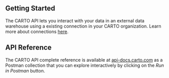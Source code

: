 ## Getting Started

The CARTO API lets you interact with your data in an external data warehouse using a existing connection in your CARTO organization. Learn more about connections [here](https://docs.carto.com/carto3-workspace/connections/introduction/). 


## API Reference
The CARTO API complete reference is available at [api-docs.carto.com](https://api-docs.carto.com) as a Postman collection that you can explore interactively by clicking on the _Run in Postman_ button.

<!-- #### Using the Postman collection

In order to obtain the access token required to run the collection, you need to follow these steps:
- Create a Machine to Machine application in your CARTO account.
- Go to [api-docs.carto.com](https://api-docs.carto.com) and click on _Run in Postman_
- Import the Collection in one of your Postman Workspaces
- Configure your Environment: 
  - Click on Environments
  - Select _Documentation_
  - Set the variables `apiBaseURL`, `clientId`, and `clientSecret` with the values that you will find in the Developers section of your CARTO account.
- You are all set! Select a folder in the collection and run the example requests. -->

<!-- 

### Authorization
CARTO API uses an access token as authorization method. In order to obtain an access token you need to call the `https://auth.carto.com/oauth/token` endpoint, using the `client_id` and `client_secret` from an application previously created in your account.

There are different types of applications: 

- **Single Page Applications** that can be used to login with CARTO for React, Deck.gl and other libraries and simple web applications.
- **Regular Web application** that can be used with regular web applications.
- **Machine to Machine** that can be used in backend applications or Postman API collections.

#### Creating an application
- Login to your CARTO organization and open the _Developers_ section.
- Click on _+ Create new_
- Fill in the name and description. The URL is not relevant in this example, so feel free to use something like `https://example.domain.com` 
- Open the _Advanced Settings_ menu
- In _Application Type_ select _Machine to Machine_.
- Make sure that _Token Endpoint Authentication Method_ is set to _Post_
- Click _Save_ and check that your application is listed.

After an application is created, you can copy the `Client ID` and `Client Secret` from the list and use them as required in different scenarios. You can configure your "Documentation" environment in Postman with these values to run the full collection using preexisting sample data.

This is an example of how to get an access token with `cURL`:
```bash
curl --request POST \
  --url 'https://auth.carto.com/oauth/token' \
  --header 'content-type: application/x-www-form-urlencoded' \
  --data 'grant_type=client_credentials' \
  --data 'client_id=xyxhWf4tthisisjustanexampleZxwc4NP9jpTRIch8P' \
  --data 'client_secret=k4s0LOPzlVnehythisisjustanexampleHCc9BtbtdS1Sq7NcRS3AFVD5I3H6s0a0aKz3aZyxK0' \
  --data 'audience=carto-cloud-native-api' 
```

### API Base URL

This collection uses an environmental variable to define the API Base URL. 
Go to the "Documentation" environment configuration and set the `apiBaseURL` variable according with the information that you will find in the Developers section of your CARTO account's Workspace. For example:
`https://gcp-us-east1.api.carto.com`

### Using the Postman collection
The CARTO API complete reference is available at [api-docs.carto.com](https://api-docs.carto.com) as a Postman collection that you can explore interactively by clicking on the _Run in Postman_ button.

In order to obtain the access token required to run the collection, you need to follow these steps:
- Create a Machine to Machine application in your CARTO 3 account as described above.
- Go to [api-docs.carto.com](https://api-docs.carto.com) and click on _Run in Postman_
- Import the Collection in one of your Postman Workspaces
- Configure your Environment: 
  - Click on Environments
  - Select _Documentation_
  - Set the variables `apiBaseURL`, `clientId`, and `clientSecret` with the values that you will find in the Developers section of your CARTO account.
- You are all set! Select a folder in the collection and run the example requests. -->
